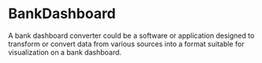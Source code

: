 # BankDashboard
A bank dashboard converter could be a software or application designed to transform or convert data from various sources into a format suitable for visualization on a bank dashboard.
